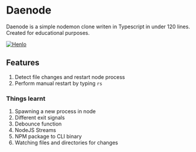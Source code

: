 # Daenode

Daenode is a simple nodemon clone writen in Typescript in under 120 lines. Created for educational purposes.

[![Henlo](https://img.shields.io/badge/VIew%20Tutorial-Youtube-blue?style=for-the-badge&logo=youtube)](https://youtu.be/5rAtUryNJB4)

## Features

1. Detect file changes and restart node process
2. Perform manual restart by typing `rs`

### Things learnt

1. Spawning a new process in node
2. Different exit signals
3. Debounce function
4. NodeJS Streams
5. NPM package to CLI binary
6. Watching files and directories for changes
